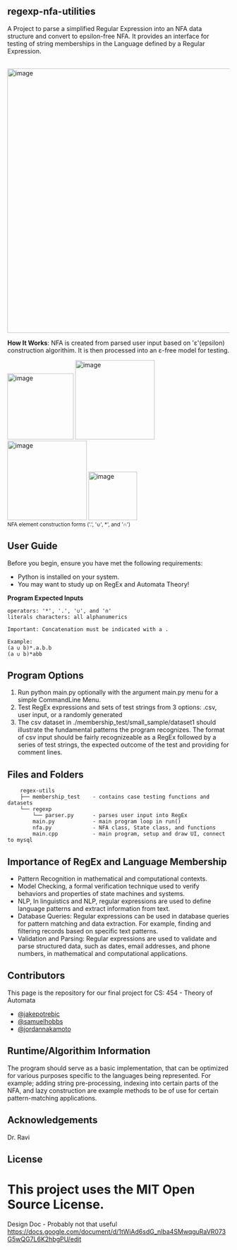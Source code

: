 ## regexp-nfa-utilities

A Project to parse a simplified Regular Expression into an NFA data structure and convert to epsilon-free NFA.
It provides an interface for testing of string memberships in the Language defined by a Regular Expression.
<br>
<br>
<p>
	<img width="600" alt="image" src="https://github.com/Machine-Maker/regexp-nfa-utilities/assets/18277544/e545426b-ca0c-4cdc-a722-ca8bd639f0d6">
</p>

**How It Works**:
NFA is created from parsed user input based on 'ε'(epsilon) construction algorithim. It is then processed into an ε-free model for testing.
<p>
<img width="150" alt="image" src="https://github.com/Machine-Maker/regexp-nfa-utilities/assets/18277544/fbe97717-3797-41c8-af2f-bb7cc6aba806">
<img width="180" alt="image" src="https://github.com/Machine-Maker/regexp-nfa-utilities/assets/18277544/2e5dff71-24f0-4918-8d0f-2361c79110be">
<img width="180" alt="image" src="https://github.com/Machine-Maker/regexp-nfa-utilities/assets/18277544/73aea863-e7ab-4fb5-aa37-69e0489ee740">
<img width="110" alt="image" src="https://github.com/Machine-Maker/regexp-nfa-utilities/assets/18277544/1785aeca-ca81-4688-9499-1d81f93f59d1">
<br>
<sub>NFA element construction forms ('.', '∪', *',  and '∩')</sub>
</p>

## User Guide

Before you begin, ensure you have met the following requirements:

* Python is installed on your system.
* You may want to study up on RegEx and Automata Theory!

**Program Expected Inputs**
```
operators: '*', '.', '∪', and '∩'
literals characters: all alphanumerics

Important: Concatenation must be indicated with a .

Example:
(a ∪ b)*.a.b.b
(a ∪ b)*abb
```


## Program Options

1. Run python main.py optionally with the argument main.py menu for a simple CommandLine Menu.
2. Test RegEx expressions and sets of test strings from 3 options:
.csv, user input, or a randomly generated
3. The csv dataset in ./membership_test/small_sample/dataset1 should illustrate the fundamental patterns the program recognizes. The format of csv input should be fairly recognizeable as a RegEx followed by a series of test strings, the expected outcome of the test and providing for comment lines.

## Files and Folders
```
	regex-utils
	├── membership_test    - contains case testing functions and datasets
	└── regexp
        └── parser.py      - parses user input into RegEx
        main.py            - main program loop in run()
        nfa.py             - NFA class, State class, and functions
        main.cpp           - main program, setup and draw UI, connect to mysql
```
## Importance of RegEx and Language Membership
* Pattern Recognition in mathematical and computational contexts.
* Model Checking, a formal verification technique used to verify behaviors and  properties of state machines and systems.
* NLP, In linguistics and NLP, regular expressions are used to define language patterns and extract information from text.
* Database Queries: Regular expressions can be used in database queries for pattern matching and data extraction. For example, finding and filtering records based on specific text patterns.
* Validation and Parsing: Regular expressions are used to validate and parse structured data, such as dates, email addresses, and phone numbers, in mathematical and computational applications.


## Contributors

This page is the repository for our final project for CS: 454 - Theory of Automata

* [@jakepotrebic](https://github.com/Machine-Maker)
* [@samuelhobbs](https://github.com/samuelhobbs)
* [@jordannakamoto](https://github.com/jordannakamoto)

## Runtime/Algorithim Information
The program should serve as a basic implementation, that can be optimized for various purposes specific to the languages being represented. For example; adding string pre-processing, indexing into certain parts of the NFA, and lazy construction are example methods to be of use for certain pattern-matching applications.

## Acknowledgements

Dr. Ravi

## License

This project uses the MIT Open Source License.
=======
Design Doc - Probably not that useful
https://docs.google.com/document/d/1tWiAd6sdG_nlba4SMwqguRaVR073G5wQG7L6K2hbgPU/edit
